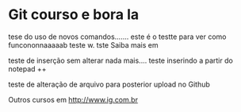 # Git courso e bora la
tese do uso de novos comandos.......
este é o testte para ver como funcononnaaaaab
teste w.
tste
Saiba mais em



teste de inserção sem alterar nada mais....
teste inserindo a partir do notepad ++


teste de alteração de arquivo para posterior upload no Github


Outros cursos em http://www.ig.com.br
